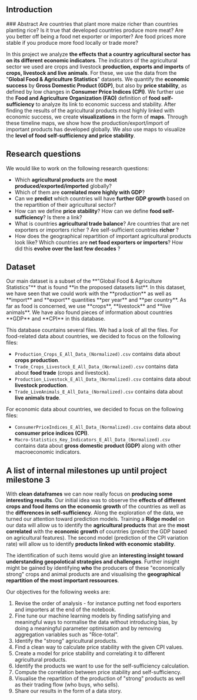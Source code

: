 ## Introduction

<div w3-include-html="plots/map2.html"></div>
### Abstract
Are countries that plant more maize richer than countries planting rice? Is it true that developed countries produce more meat? Are you better off being a food net exporter or importer? Are food prices more stable if you produce more food locally or trade more?

In this project we analyze **the effects that a country agricultural sector has on its different economic indicators**. The indicators of the agricultural sector we used are crops and livestock **production, exports and imports** of **crops, livestock and live animals**. For these, we use the data from the "**Global Food & Agriculture Statistics**" datasets. We quantify the **economic success** by **Gross Domestic Product (GDP)**, but also by **price stability**, as defined by low changes in **Consumer Price Indices (CPI)**. We further use the **Food and Agriculture Organization (FAO)** definition of **food self-sufficiency** to analyze its link to economic success and stability. 
After finding the results of the agricultural products most highly linked with economic success, we create **visualizations** in the form of **maps**. Through these timeline maps, we show how the production/export/import of important products has developed globally. We also use maps to visualize the **level of food self-sufficiency and price stability**.



## Research questions
<div w3-include-html="plots/wordcloud1.html"></div>
We would like to work on the following research questions:

- Which **agricultural products** are the **most produced/exported/imported** globally?
- Which of them are **correlated more highly with GDP**?
- Can we **predict** which countries will have **further GDP growth** based on the repartition of their agricultural sector?
- How can we define **price stability**? How can we define **food self-sufficiency**? Is there a link?
- What is countries **agricultural trade balance**? Are countries that are net exporters or importers richer ? Are self-sufficient countries **richer** ?
- How does the geographical repartition of important agricultural products look like? Which countries are **net food exporters or importers**? How did this **evolve over the last few decades** ?

## Dataset
<div w3-include-html="plots/wordcloud2.html"></div>
Our main dataset is a subset of the **"Global Food & Agriculture Statistics"** that is found **in the proposed datasets list**. In this dataset, we have seen that we could work with the **production** as well as **import** and **export** quantities **per year** and **per country**. As far as food is concerned, we use **crops**, **livestock** and **live animals**. We have also found pieces of information about countries **GDP** and **CPI** in this database.

This database countains several files. We had a look of all the files. For food-related data about countries, we decided to focus on the following files:
- `Production_Crops_E_All_Data_(Normalized).csv` contains data about **crops production**.
- `Trade_Crops_Livestock_E_All_Data_(Normalized).csv` contains data about **food trade** (crops and livestock).
- `Production_Livestock_E_All_Data_(Normalized).csv` contains data about **livestock production**.
- `Trade_LiveAnimals_E_All_Data_(Normalized).csv` contains data about **live animals trade**.

For economic data about countries, we decided to focus on the following files:
- `ConsumerPriceIndices_E_All_Data_(Normalized).csv` contains data about **consumer price indices (CPI)**.
- `Macro-Statistics_Key_Indicators_E_All_Data_(Normalized).csv` contains data about **gross domestic product (GDP)** along with other macroeconomic indicators.

## A list of internal milestones up until project milestone 3
With **clean dataframes** we can now really focus on **producing some interesting results**. Our initial idea was to observe the **effects of different crops and food items on the economic growth** of the countries as well as the **differences in self-sufficiency**. Along the exploration of the data, we turned our attention toward prediction models. Training a **Ridge model** on our data will allow us to identify the **agricultural products** that are the **most correlated** with the **economic growth** of countries (predict the GDP based on agricultural features). The second model (prediction of the CPI variation rate) will allow us to identify **products linked with economic stability**.  

The identification of such items would give an **interesting insight toward understanding geopolotical strategies and challenges**. Further insight might be gained by identifying **who** the producers of these "economically strong" crops and animal products are and visualising the **geographical repartition of the most important ressources**. 

Our objectives for the following weeks are:
1. Revise the order of analysis - for instance putting net food exporters and importers at the end of the notebook. 
2. Fine tune our machine learning models by finding satisfying and meaningful ways to normalise the data without introducing bias, by doing a meaningful parameter optimisation and by removing aggregation variables such as "Rice-total".
3. Identify the "strong" agricultural products.
4. Find a clean way to calculate price stability with the given CPI values.
5. Create a model for price stability and correlating it to different agricultural products.
6. Identify the products we want to use for the self-sufficiency calculation.
7. Compute the correlation between price stability and self-sufficiency.
8. Visualise the repartition of the production of "strong" products as well as their trading flow (who buys, who sells).
9. Share our results in the form of a data story.

<div w3-include-html="plots/map1.html"></div> 
